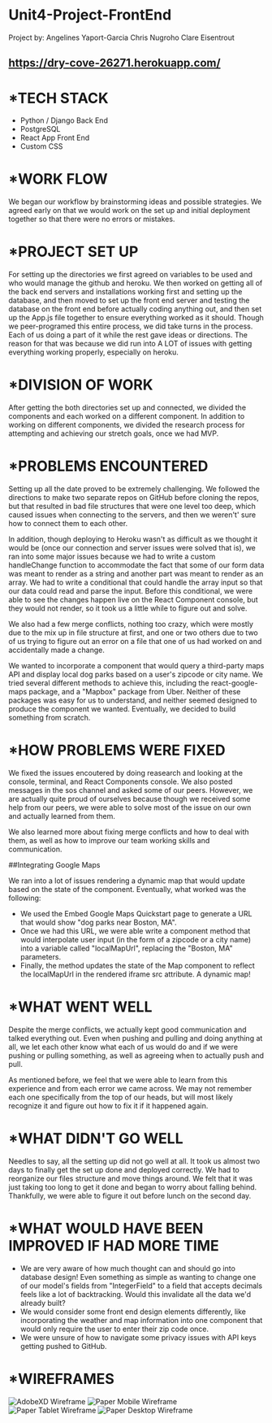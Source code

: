 # Unit4-Project-FrontEnd

Project by:
Angelines Yaport-Garcia
Chris Nugroho
Clare Eisentrout

## https://dry-cove-26271.herokuapp.com/

*TECH STACK
=================
- Python / Django Back End
- PostgreSQL
- React App Front End
- Custom CSS

*WORK FLOW
=================
We began our workflow by brainstorming ideas and possible strategies.
We agreed early on that we would work on the set up and initial deployment together so that there were no errors or mistakes.

*PROJECT SET UP
=================
For setting up the directories we first agreed on variables to be used and who would manage the github and heroku. We then worked on getting all of the back end servers and installations working first and setting up the database, and then moved to set up the front end server and testing the database on the front end before actually coding anything out, and then set up the App.js file together to ensure everything worked as it should. Though we peer-programed this entire process, we did take turns in the process. Each of us doing a part of it while the rest gave ideas or directions. The reason for that was because we did run into A LOT of issues with getting everything working properly, especially on heroku.

*DIVISION OF WORK  
=====================
After getting the both directories set up and connected, we divided the components and each worked on a different component.
In addition to working on different components, we divided the research process for attempting and achieving our stretch goals, once we had MVP.

*PROBLEMS ENCOUNTERED
========================
Setting up all the date proved to be extremely challenging. We followed the directions to make two separate repos on GitHub before cloning the repos, but that resulted in bad file structures that were one level too deep, which caused issues when connecting to the servers, and then we weren't' sure how to connect them to each other.

In addition, though deploying to Heroku wasn't as difficult as we thought it would be (once our connection and server issues were solved that is), we ran into some major issues because we had to write a custom handleChange function to accommodate the fact that some of our form data was meant to render as a string and another part was meant to render as an array. We had to write a conditional that could handle the array input so that our data could read and parse the input. Before this conditional, we were able to see the changes happen live on the React Component console, but they would not render, so it took us a little while to figure out and solve.

We also had a few merge conflicts, nothing too crazy, which were mostly due to the mix up in file structure at first, and one or two others due to two of us trying to figure out an error on a file that one of us had worked on and accidentally made a change.

We wanted to incorporate a component that would query a third-party maps API and display local dog parks based on a user's zipcode or city name. We tried several different methods to achieve this, including the react-google-maps package, and a "Mapbox" package from Uber. Neither of these packages was easy for us to understand, and neither seemed designed to produce the component we wanted. Eventually, we decided to build something from scratch.

*HOW PROBLEMS WERE FIXED
===========================
We fixed the issues encoutered by doing reasearch and looking at the console, terminal, and React Components console. We also posted messages in the sos channel and asked some of our peers. However, we are actually  quite proud of ourselves because though we received some help from our peers, we were able to solve most of the issue on our own and actually learned from them.

We also learned more about fixing merge conflicts and how to deal with them, as well as how to improve our team working skills and communication.

##Integrating Google Maps

We ran into a lot of issues rendering a dynamic map that would update based on the state of the component. Eventually, what worked was the following:

- We used the Embed Google Maps Quickstart page to generate a URL that would show "dog parks near Boston, MA".
- Once we had this URL, we were able write a component method that would interpolate user input (in the form of a zipcode or a city name) into a variable called "localMapUrl", replacing the "Boston, MA" parameters.
- Finally, the method updates the state of the Map component to reflect the localMapUrl in the rendered iframe src attribute. A dynamic map!

*WHAT WENT WELL
====================
Despite the merge conflicts, we actually kept good communication and talked everything out. Even when pushing and pulling and doing anything at all, we let each other know what each of us would do and if we were pushing or pulling something, as well as agreeing when to actually push and pull.

As mentioned before, we feel that we were able to learn from this experience and from each error we came across. We may not remember each one specifically from the top of our heads, but will most likely recognize it and figure out how to fix it if it happened again.

*WHAT DIDN'T GO WELL
=======================
Needles to say, all the setting up did not go well at all. It took us almost two days to finally get the set up done and deployed correctly. We had to reorganize our files structure and move things around.
We felt that it was just taking too long to get it done and began to worry about falling behind.
Thankfully, we were able to figure it out before lunch on the second day.

*WHAT WOULD HAVE BEEN IMPROVED IF HAD MORE TIME
=================================================

- We are very aware of how much thought can and should go into database design! Even something as simple as wanting to change one of our model's fields from "IntegerField" to a field that accepts decimals feels like a lot of backtracking. Would this invalidate all the data we'd already built?
- We would consider some front end design elements differently, like incorporating the weather and map information into one component that would only require the user to enter their zip code once.
- We were unsure of how to navigate some privacy issues with API keys getting pushed to GitHub.

*WIREFRAMES
============

![AdobeXD Wireframe](https://imgur.com/RYhVid6)
![Paper Mobile Wireframe](https://imgur.com/br50xOZ)
![Paper Tablet Wireframe](https://imgur.com/Nw1oGTK)
![Paper Desktop Wireframe](https://imgur.com/3K6Yc8X)
